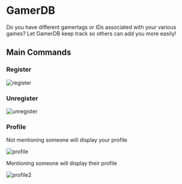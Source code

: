 # GamerDB
Do you have different gamertags or IDs associated with your various games? Let GamerDB keep track so others can add you more easily!

## Main Commands

### Register
![register](https://github.com/stroupbslayen/GamerDB/blob/master/images/examples/register.png)

### Unregister
![unregister](https://github.com/stroupbslayen/GamerDB/blob/master/images/examples/unregister.png)

### Profile
Not mentioning someone will display your profile

![profile](https://github.com/stroupbslayen/GamerDB/blob/master/images/examples/profile.png)

Mentioning someone will display their profile

![profile2](https://github.com/stroupbslayen/GamerDB/blob/master/images/examples/profile2.png)